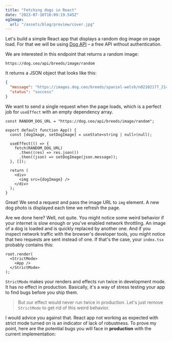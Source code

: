 ```yaml
---
title: "Fetching dogs in React"
date: "2023-07-16T16:09:19.545Z"
ogImage:
  url: "/assets/blog/preview/cover.jpg"
---
```


Let's build a simple React app that displays a random dog image on page load. For that we will be using [Dog API](https://dog.ceo/api) – a free API without authentication.

We are interested in this endpoint that returns a random image:

```
https://dog.ceo/api/breeds/image/random
```

It returns a JSON object that looks like this:

```json
{
  "message": "https://images.dog.ceo/breeds/spaniel-welsh/n02102177_2148.jpg",
  "status": "success"
}
```

We want to send a single request when the page loads, which is a perfect job for `useEffect` with an empty dependency array.

```tsx
const RANDOM_DOG_URL = "https://dog.ceo/api/breeds/image/random";

export default function App() {
  const [dogImage, setDogImage] = useState<string | null>(null);

  useEffect(() => {
    fetch(RANDOM_DOG_URL)
      .then((res) => res.json())
      .then((json) => setDogImage(json.message));
  }, []);

  return (
    <div>
      <img src={dogImage} />
    </div>
  );
}
```

Great! We send a request and pass the image URL to `img` element. A new dog photo is displayed each time we refresh the page.

Are we done here? Well, not quite. You might notice some weird behavior if your internet is slow enough or you've enabled network throttling. An image of a dog is loaded and is quickly replaced by another one. And if you inspect network traffic with the browser's developer tools, you might notice that two requests are sent instead of one. If that's the case, your `index.tsx` probably contains this:

```tsx
root.render(
  <StrictMode>
    <App />
  </StrictMode>
);
```

`StrictMode` makes your renders and effects run twice
in development mode. It has no effect in production.
Basically, it's a way of stress testing your app to find bugs before you ship them.

> But our effect would never run twice in production. Let's just remove `StrictMode` to get rid of this weird behavior.

I would advice you against that. React app not working as expected with strict mode turned on is an indicator of lack of robustness. To prove my point, here are the potential bugs you will face in **production** with the current implementation:
